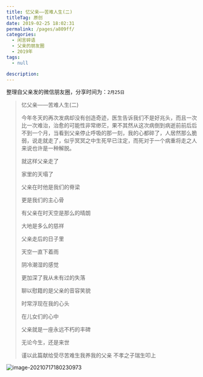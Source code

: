 ```yaml
---
title: 忆父亲——苦难人生(二)
titleTag: 原创
date: 2019-02-25 18:02:31
permalink: /pages/a809ff/
categories: 
  - 闲言碎语
  - 父亲的朋友圈
  - 2019年
tags: 
  - null

description: 
---
```

整理自父亲发的微信朋友圈，分享时间为：`2月25日`



> 忆父亲——苦难人生(二)
>
> 今年冬天的再次发病却没有创造奇迹，医生告诉我们不是好兆头，而且一次比一次难治，治愈的可能性非常缈茫，果不其然从这次病倒到病逝前前后后不到一个月，当看到父亲停止呼吸的那一刻，我的心都碎了，人居然那么脆弱，说走就走了，似乎冥冥之中生死早已注定，而死对于一个病重将走之人来说也许是一种解脱。
>
> 
>
> 就这样父亲走了
>
> 家里的天塌了
>
> 父亲在时他是我们的脊梁
>
> 更是我们的主心骨
>
> 有父亲在时天空是那么的晴朗
>
> 大地是多么的慈祥
>
> 父亲走后的日子里
>
> 天空一直下着雨
>
> 阴冷潮湿的感觉
>
> 更加深了我从未有过的失落
>
> 聊以慰籍的是父亲的音容笑貌
>
> 时常浮现在我的心头
>
> 在儿女们的心中
>
> 父亲就是一座永远不朽的丰碑
>
> 无论今生，还是来世
>
> 
>
> 
>
> 谨以此篇献给受尽苦难生我养我的父亲
> 不孝之子瑞生叩上

![image-20210717180230973](http://t.eryajf.net/imgs/2021/09/0b7b90627fa12e8f.jpg)